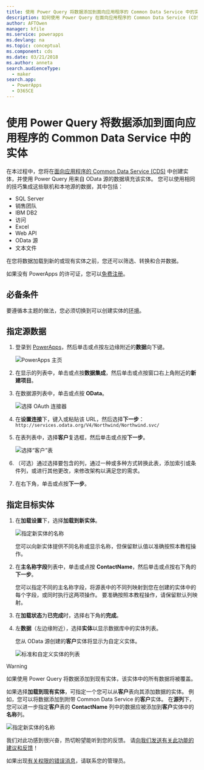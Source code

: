 ```yaml
---
title: 使用 Power Query 将数据添加到面向应用程序的 Common Data Service 中的实体 | Microsoft Docs
description: 如何使用 Power Query 在面向应用程序的 Common Data Service (CDS) 中从其他数据源将数据添加到新的或现有实体的分步说明。
author: AFTOwen
manager: kfile
ms.service: powerapps
ms.devlang: na
ms.topic: conceptual
ms.component: cds
ms.date: 03/21/2018
ms.author: anneta
search.audienceType:
  - maker
search.app:
  - PowerApps
  - D365CE
---
```


# <a name="add-data-to-an-entity-in-common-data-service-for-apps-by-using-power-query"></a>使用 Power Query 将数据添加到面向应用程序的 Common Data Service 中的实体
在本过程中，您将在[面向应用程序的 Common Data Service (CDS)](data-platform-intro.md) 中创建实体，并使用 Power Query 用来自 OData 源的数据填充该实体。 您可以使用相同的技巧集成这些联机和本地源的数据，其中包括：

* SQL Server
* 销售团队
* IBM DB2
* 访问
* Excel
* Web API
* OData 源
* 文本文件

在您将数据加载到新的或现有实体之前，您还可以筛选、转换和合并数据。

如果没有 PowerApps 的许可证，您可以[免费注册](../signup-for-powerapps.md)。

## <a name="prerequisites"></a>必备条件 
要遵循本主题的做法，您必须切换到可以创建实体的[环境](../canvas-apps/working-with-environments.md)。

## <a name="specify-the-source-data"></a>指定源数据

1. 登录到 [PowerApps](https://web.powerapps.com/?utm_source=padocs&utm_medium=linkinadoc&utm_campaign=referralsfromdoc)，然后单击或点按左边缘附近的**数据**向下键。

    ![PowerApps 主页](./media/data-platform-cds-newentity-pq/sign-in.png)

1. 在显示的列表中，单击或点按**数据集成**，然后单击或点按窗口右上角附近的**新建项目**。

1. 在数据源列表中，单击或点按 **OData**。

    ![选择 OAuth 连接器](./media/data-platform-cds-newentity-pq/choose-odata.png)

1. 在**设置连接**下，键入或粘贴该 URL，然后选择**下一步**：<br>
`http://services.odata.org/V4/Northwind/Northwind.svc/`

1. 在表列表中，选择**客户**复选框，然后单击或点按**下一步**。

    ![选择“客户”表](./media/data-platform-cds-newentity-pq/select-table.png)

1. （可选）通过选择要包含的列，通过一种或多种方式转换此表，添加索引或条件列，或进行其他更改，来修改架构以满足您的需求。

1. 在右下角，单击或点按**下一步**。

## <a name="specify-the-target-entity"></a>指定目标实体
1. 在**加载设置**下，选择**加载到新实体**。

    ![指定新实体的名称](./media/data-platform-cds-newentity-pq/new-entity-name.png)

    您可以向新实体提供不同名称或显示名称，但保留默认值以准确按照本教程操作。

1. 在**主名称字段**列表中，单击或点按 **ContactName**，然后单击或点按右下角的**下一步**。

    您可以指定不同的主名称字段，将源表中的不同列映射到您在创建的实体中的每个字段，或同时执行这两项操作。 要准确按照本教程操作，请保留默认列映射。

1. 在**加载状态**为**已完成**时，选择右下角的**完成**。

1. 左**数据**（左边缘附近），选择**实体**以显示数据库中的实体列表。

    您从 OData 源创建的**客户**实体将显示为自定义实体。

    ![标准和自定义实体的列表](./media/data-platform-cds-newentity-pq/entity-list.png)

> [!WARNING]
> 如果使用 Power Query 将数据添加到现有实体，该实体中的所有数据将被覆盖。

如果选择**加载到现有实体**，可指定一个您可以从**客户**表向其添加数据的实体。 例如，您可以将数据添加到附带 Common Data Service 的**客户**实体。 在**源列**下，您可以进一步指定**客户**表的 **ContactName** 列中的数据应被添加到**客户**实体中的**名称**列。

![指定新实体的名称](./media/data-platform-cds-newentity-pq/existing-entity.png)

我们对此功感到很兴奋，热切盼望能听到您的反馈。 请[向我们发送有关此功能的建议和反馈](https://powerusers.microsoft.com/t5/PowerApps-Community/ct-p/PowerApps1)！

如果出现[有关权限的错误消息](data-platform-cds-newentity-troubleshooting-mashup.md)，请联系您的管理员。
